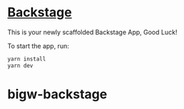 # [Backstage](https://backstage.io)

This is your newly scaffolded Backstage App, Good Luck!

To start the app, run:

```sh
yarn install
yarn dev
```
# bigw-backstage
